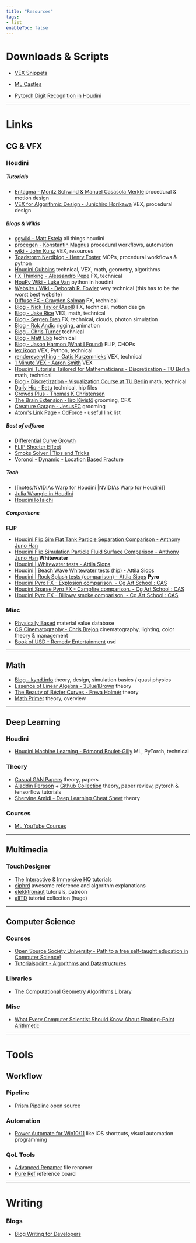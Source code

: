 ```yaml
---
title: "Resources"
tags:
- list
enableToc: false
---
```

# Downloads & Scripts

- [VEX Snippets](https://github.com/jakobringler/H_VEX_snippets)

- [ML Castles](https://github.com/jakobringler/H_ML_Castles/)
- [Pytorch Digit Recognition in Houdini](https://github.com/jakobringler/H_pytorch_digitrecognition)

---
# Links

## CG & VFX

### Houdini
##### Tutorials
- [Entagma - Moritz Schwind & Manuel Casasola Merkle](https://entagma.com/) procedural & motion design
- [VEX for Algorithmic Design - Junichiro Horikawa](https://www.youtube.com/playlist?list=PLzRzqTjuGIDhiXsP0hN3qBxAZ6lkVfGDI) VEX, procedural design

##### Blogs & Wikis
- [cgwiki - Matt Estela](https://www.tokeru.com/cgwiki/?title=Houdini) all things houdini
- [procegen - Konstantin Magnus](https://procegen.konstantinmagnus.de/) procedural workflows, automation
- [wiki - John Kunz](https://wiki.johnkunz.com/index.php?title=Main_Page) VEX, resources
- [Toadstorm Nerdblog - Henry Foster](https://www.toadstorm.com/blog/) MOPs, procedural workflows & python
- [Houdini Gubbins](https://houdinigubbins.wordpress.com/) technical, VEX, math, geometry, algorithms
- [FX Thinking - Alessandro Pepe](https://pepefx.blogspot.com/) FX, technical
- [HouPy Wiki - Luke Van](https://www.houpywiki.com/) python in houdini
- [Website / Wiki - Deborah R. Fowler](https://www.deborahrfowler.com/index.html) very technical (this has to be the worst best website)
- [Diffuse FX - Grayden Solman](https://diffusefx.com/) FX, technical
- [Blog - Nick Taylor (Aeoll)](https://www.nicholas-taylor.com/blog) FX, technical, motion design
- [Blog - Jake Rice](https://jakerice.design/blog/) VEX, math, technical
- [Blog - Sergen Eren](https://sergeneren.com/) FX, technical, clouds, photon simulation
- [Blog - Rok Andic](https://www.rokandic.com/blog) rigging, animation
- [Blog - Chris Turner](https://www.chrisbturner.com/blog) technical
- [Blog - Matt Ebb](http://mattebb.com/blog/) technical
- [Blog - Jason Harmon (What I Found)](https://whatifound.net/) FLIP, CHOPs
- [lex.ikoon](https://lex.ikoon.cz/) VEX, Python, technical
- [rendereverything - Gatis Kurzemnieks](https://www.rendereverything.com/blog/) VEX, technical
- [1 Minute VEX - Aaron Smith](https://aaronsmith.tv/1-Minute-VEX) VEX
- [Houdini Tutorials Tailored for Mathematicians - Discretization - TU Berlin](http://wordpress.discretization.de/houdini/) math, technical
- [Blog - Discretization - Visualization Course at TU Berlin](http://wordpress.discretization.de/ddg2018/) math, technical
- [Daily Hip - Eetu](https://dailyhip.wordpress.com/) technical, hip files
- [Crowds Plus - Thomas K Christensen](https://crowdsplus.notion.site/)
- [The Brain Extension - Iiro Kivistö](https://www.thebrainextension.com/) grooming, CFX
- [Creature Garage - JesusFC](https://creaturegarage.com/) grooming
- [Atom's Link Page - OdForce](https://forums.odforce.net/topic/25173-atoms-link-page/?tab=comments#comment-146668) - useful link list

##### Best of odforce
- [Differential Curve Growth](https://forums.odforce.net/topic/25534-differential-curve-growth)
- [FLIP Sheeter Effect](https://forums.odforce.net/topic/18111-flip-smorganicsheeter-effect/)
- [Smoke Solver | Tips and Tricks](https://forums.odforce.net/topic/31435-smoke-solver-tips-and-tricks/)
- [Voronoi - Dynamic - Location Based Fracture](https://forums.odforce.net/topic/9119-voronoi-dynamic-location-based-fracture-wip/)
##### Tech
- [[notes/NVIDIAs Warp for Houdini |NVIDIAs Warp for Houdini]]
- [Julia Wrangle in Houdini](https://github.com/pedohorse/yuria)
- [HoudiniToTaichi](https://github.com/taichi-dev/taichi_houdini)

##### Comparisons
**FLIP**
- [Houdini Flip Sim Flat Tank Particle Separation Comparison - Anthony Juno Han](https://www.youtube.com/watch?v=Zvjlg0m0ZlY)
- [Houdini Flip Simulation Particle Fluid Surface Comparison - Anthony Juno Han](https://www.youtube.com/watch?v=4a3N2qeOF2Y)
**Whitewater**
- [Houdini | Whitewater tests - Attila Siops](https://www.youtube.com/watch?v=nW1pxpAw-4Y)
- [Houdini | Beach Wave Whitewater tests (hip) - Attila Siops](https://www.youtube.com/watch?v=a38RFtpeLqc)
- [Houdini | Rock Splash tests (comparison) - Attila Siops](https://www.youtube.com/watch?v=8sb_z2fl2hY)
**Pyro**
- [Houdini Pyro FX - Explosion comparison. - Cg Art School : CAS](https://www.youtube.com/watch?v=eMQYLipwFiM)
- [Houdini Sparse Pyro FX - Campfire comparison. - Cg Art School : CAS](https://www.youtube.com/watch?v=grsev1LXOF0)
- [Houdini Pyro FX - Billowy smoke comparison. - Cg Art School : CAS](https://www.youtube.com/watch?v=A3o2ZD_S5xE)

### Misc 
- [Physically Based](https://physicallybased.info/) material value database
- [CG Cinematography - Chris Brejon](https://chrisbrejon.com/cg-cinematography/) cinematography, lighting, color theory & management
- [Book of USD - Remedy Entertainment](https://remedy-entertainment.github.io/USDBook/index.html) usd

---
## Math
- [Blog - kynd.info](https://kyndinfo.notion.site/kyndinfo/) theory, design, simulation basics / quasi physics
- [Essence of Linear Algebra - 3Blue1Brown](https://www.3blue1brown.com/topics/linear-algebra) theory
- [The Beauty of Bézier Curves - Freya Holmér](https://www.youtube.com/watch?v=aVwxzDHniEw) theory
- [Math Primer](https://aman.ai/primers/math/) theory, overview

---
## Deep Learning

### Houdini
- [Houdini Machine Learning - Edmond Boulet-Gilly](https://www.youtube.com/watch?v=WNEEokEq-Fg&list=PLSie_1zkANDbn7wCD9kifPAp5wJmok02V) ML, PyTorch, technical

### Theory
- [Casual GAN Papers](https://www.casualganpapers.com/) theory, papers
- [Aladdin Persson](https://www.youtube.com/c/AladdinPersson) + [Github Collection](https://github.com/aladdinpersson/Machine-Learning-Collection) theory, paper review, pytorch & tensorflow tutorials
- [Shervine Amidi - Deep Learning Cheat Sheet](https://stanford.edu/~shervine/teaching/) theory

### Courses
- [ML YouTube Courses](https://github.com/dair-ai/ML-YouTube-Courses) 

---
## Multimedia

### TouchDesigner
- [The Interactive & Immersive HQ](https://www.youtube.com/@TheInteractiveImmersiveHQ) tutorials
- [ciphrd](https://ciphrd.com/) awesome reference and algorithm explanations
- [elekktronaut](https://www.elekktronaut.com/tutorials) tutorials, patreon
- [allTD](http://alltd.org/) tutorial collection (huge)

---
## Computer Science 

### Courses
- [Open Source Society University - Path to a free self-taught education in Computer Science!](https://github.com/ossu/computer-science)
- [Tutorialspoint - Algorithms and Datastructures](https://www.tutorialspoint.com/data_structures_algorithms/)

### Libraries
- [The Computational Geometry Algorithms Library](https://www.cgal.org/index.html)

### Misc
- [What Every Computer Scientist Should Know About Floating-Point Arithmetic](https://docs.oracle.com/cd/E19957-01/806-3568/ncg_goldberg.html)

---
# Tools

## Workflow

### Pipeline
- [Prism Pipeline](https://prism-pipeline.com/) open source

### Automation
- [Power Automate for Win10/11](https://powerautomate.microsoft.com/en-us/) like iOS shortcuts, visual automation programming

### QoL Tools
- [Advanced Renamer](https://www.advancedrenamer.com/) file renamer
- [Pure Ref](https://www.pureref.com/) reference board

---
# Writing

### Blogs
- [Blog Writing for Developers](https://rmoff.net/2023/07/19/blog-writing-for-developers/)
